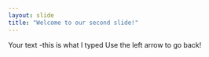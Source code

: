 ```yaml
---
layout: slide
title: "Welcome to our second slide!"
---
```

Your text -this is what I typed
Use the left arrow to go back!
